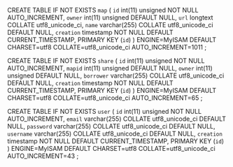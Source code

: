 CREATE TABLE IF NOT EXISTS `map` (
  `id` int(11) unsigned NOT NULL AUTO_INCREMENT,
  `owner` int(11) unsigned DEFAULT NULL,
  `url` longtext COLLATE utf8_unicode_ci,
  `name` varchar(255) COLLATE utf8_unicode_ci DEFAULT NULL,
  `creation` timestamp NOT NULL DEFAULT CURRENT_TIMESTAMP,
  PRIMARY KEY (`id`)
) ENGINE=MyISAM  DEFAULT CHARSET=utf8 COLLATE=utf8_unicode_ci AUTO_INCREMENT=1011 ;

CREATE TABLE IF NOT EXISTS `share` (
  `id` int(11) unsigned NOT NULL AUTO_INCREMENT,
  `mapid` int(11) unsigned DEFAULT NULL,
  `owner` int(11) unsigned DEFAULT NULL,
  `borrower` varchar(255) COLLATE utf8_unicode_ci DEFAULT NULL,
  `creation` timestamp NOT NULL DEFAULT CURRENT_TIMESTAMP,
  PRIMARY KEY (`id`)
) ENGINE=MyISAM  DEFAULT CHARSET=utf8 COLLATE=utf8_unicode_ci AUTO_INCREMENT=65 ;

CREATE TABLE IF NOT EXISTS `user` (
  `id` int(11) unsigned NOT NULL AUTO_INCREMENT,
  `email` varchar(255) COLLATE utf8_unicode_ci DEFAULT NULL,
  `password` varchar(255) COLLATE utf8_unicode_ci DEFAULT NULL,
  `username` varchar(255) COLLATE utf8_unicode_ci DEFAULT NULL,
  `creation` timestamp NOT NULL DEFAULT CURRENT_TIMESTAMP,
  PRIMARY KEY (`id`)
) ENGINE=MyISAM  DEFAULT CHARSET=utf8 COLLATE=utf8_unicode_ci AUTO_INCREMENT=43 ;